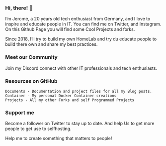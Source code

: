 ### Hi, there! 👋

I’m Jerome, a 20 years old tech enthusiast from Germany, and I love to inspire and educate people in IT. You can find me on Twitter, and Instagram.
On this Github Page you will find some Cool Projects and forks.

Since 2018, I’ll try to build my own HomeLab and try du educate people to build there own and share my best practices.

### Meet our Community

Join my Discord connect with other IT professionals and tech enthusiasts.

### Resources on GitHub

    Documents - Documentation and project files for all my Blog posts.
    Container - My personal Docker Container creations
    Projects - All my other Forks and self Programmed Projects

### Support me

Become a follower on Twitter to stay up to date. And help Us to get more people to get use to selfhosting.

Help me to create something that matters to people!
